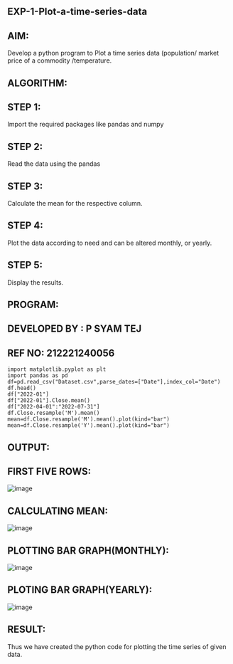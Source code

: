## EXP-1-Plot-a-time-series-data
## AIM:
Develop a python program to Plot a time series data (population/ market price of a commodity /temperature.
## ALGORITHM:
## STEP 1: 
Import the required packages like pandas and numpy
## STEP 2: 
Read the data using the pandas
## STEP 3: 
Calculate the mean for the respective column.
## STEP 4: 
Plot the data according to need and can be altered monthly, or yearly.
## STEP 5: 
Display the results.
## PROGRAM:
## DEVELOPED BY : P SYAM TEJ
## REF NO: 212221240056
```
import matplotlib.pyplot as plt
import pandas as pd
df=pd.read_csv("Dataset.csv",parse_dates=["Date"],index_col="Date")
df.head()
df["2022-01"]
df["2022-01"].Close.mean()
df["2022-04-01":"2022-07-31"]
df.Close.resample('M').mean()
mean=df.Close.resample('M').mean().plot(kind="bar")
mean=df.Close.resample('Y').mean().plot(kind="bar")
```
## OUTPUT:
## FIRST FIVE ROWS:
![image](https://github.com/Syam-tej/EXP-1-Plot-a-time-series-data/assets/93427224/a683d975-99a1-4492-8c49-4dc55e2a97bf)
## CALCULATING MEAN:
![image](https://github.com/Syam-tej/EXP-1-Plot-a-time-series-data/assets/93427224/8ecf6d96-3a31-455a-b79d-06b7186a5e1e)
## PLOTTING BAR GRAPH(MONTHLY):
![image](https://github.com/Syam-tej/EXP-1-Plot-a-time-series-data/assets/93427224/6ec20103-4a67-40b8-9eb6-c61b009db030)
## PLOTING BAR GRAPH(YEARLY):
![image](https://github.com/Syam-tej/EXP-1-Plot-a-time-series-data/assets/93427224/e34d281f-9228-443b-a413-dd7973a20966)

## RESULT:
Thus we have created the python code for plotting the time series of given data.
